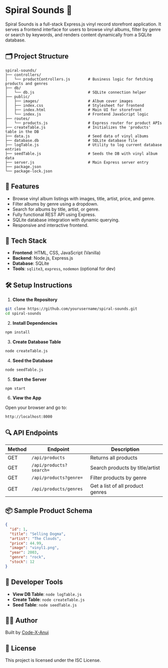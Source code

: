 # Spiral Sounds 🎵

Spiral Sounds is a full-stack Express.js vinyl record storefront application. It serves a frontend interface for users to browse vinyl albums, filter by genre or search by keywords, and renders content dynamically from a SQLite database.

## 🗂 Project Structure

```
spiral-sounds/
├── controllers/
│   └── productControllers.js        # Business logic for fetching products and genres
├── db/
│   └── db.js                        # SQLite connection helper
├── public/
│   ├── images/                      # Album cover images
│   ├── index.css                    # Stylesheet for frontend
│   ├── index.html                   # Main UI for storefront
│   └── index.js                     # Frontend JavaScript logic
├── routes/
│   └── products.js                  # Express router for product APIs
├── createTable.js                   # Initializes the 'products' table in the DB
├── data.js                          # Seed data of vinyl albums
├── database.db                      # SQLite database file
├── logTable.js                      # Utility to log current database entries
├── seedTable.js                     # Seeds the DB with vinyl album data
├── server.js                        # Main Express server entry
├── package.json
└── package-lock.json
```

## 🚀 Features

- Browse vinyl album listings with images, title, artist, price, and genre.
- Filter albums by genre using a dropdown.
- Search for albums by title, artist, or genre.
- Fully functional REST API using Express.
- SQLite database integration with dynamic querying.
- Responsive and interactive frontend.

## 🧰 Tech Stack

- **Frontend**: HTML, CSS, JavaScript (Vanilla)
- **Backend**: Node.js, Express.js
- **Database**: SQLite
- **Tools**: `sqlite3`, `express`, `nodemon` (optional for dev)

## 🛠 Setup Instructions

1. **Clone the Repository**

```bash
git clone https://github.com/yourusername/spiral-sounds.git
cd spiral-sounds
```

2. **Install Dependencies**

```bash
npm install
```

3. **Create Database Table**

```bash
node createTable.js
```

4. **Seed the Database**

```bash
node seedTable.js
```

5. **Start the Server**

```bash
npm start
```

6. **View the App**

Open your browser and go to:

```
http://localhost:8000
```

## 🔍 API Endpoints

| Method | Endpoint                | Description                        |
|--------|-------------------------|------------------------------------|
| GET    | `/api/products`         | Returns all products               |
| GET    | `/api/products?search=` | Search products by title/artist    |
| GET    | `/api/products?genre=`  | Filter products by genre           |
| GET    | `/api/products/genres`  | Get a list of all product genres   |

## 📦 Sample Product Schema

```json
{
  "id": 1,
  "title": "Selling Dogma",
  "artist": "The Clouds",
  "price": 44.99,
  "image": "vinyl1.png",
  "year": 2003,
  "genre": "rock",
  "stock": 12
}
```

## 🧪 Developer Tools

- **View DB Table**: `node logTable.js`
- **Create Table**: `node createTable.js`
- **Seed Table**: `node seedTable.js`

## 👨‍🎨 Author

Built by [Code-X-Anuj](https://github.com/codeXanu)

## 📄 License

This project is licensed under the ISC License.